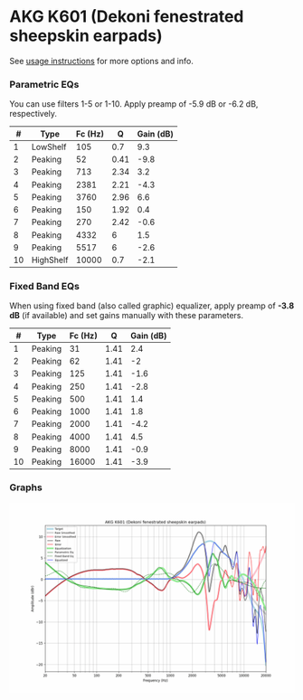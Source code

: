 # AKG K601 (Dekoni fenestrated sheepskin earpads)
See [usage instructions](https://github.com/jaakkopasanen/AutoEq#usage) for more options and info.

### Parametric EQs
You can use filters 1-5 or 1-10. Apply preamp of -5.9 dB or -6.2 dB, respectively.

|   # | Type      |   Fc (Hz) |    Q |   Gain (dB) |
|-----|-----------|-----------|------|-------------|
|   1 | LowShelf  |       105 | 0.7  |         9.3 |
|   2 | Peaking   |        52 | 0.41 |        -9.8 |
|   3 | Peaking   |       713 | 2.34 |         3.2 |
|   4 | Peaking   |      2381 | 2.21 |        -4.3 |
|   5 | Peaking   |      3760 | 2.96 |         6.6 |
|   6 | Peaking   |       150 | 1.92 |         0.4 |
|   7 | Peaking   |       270 | 2.42 |        -0.6 |
|   8 | Peaking   |      4332 | 6    |         1.5 |
|   9 | Peaking   |      5517 | 6    |        -2.6 |
|  10 | HighShelf |     10000 | 0.7  |        -2.1 |

### Fixed Band EQs
When using fixed band (also called graphic) equalizer, apply preamp of **-3.8 dB** (if available) and set gains manually with these parameters.

|   # | Type    |   Fc (Hz) |    Q |   Gain (dB) |
|-----|---------|-----------|------|-------------|
|   1 | Peaking |        31 | 1.41 |         2.4 |
|   2 | Peaking |        62 | 1.41 |        -2   |
|   3 | Peaking |       125 | 1.41 |        -1.6 |
|   4 | Peaking |       250 | 1.41 |        -2.8 |
|   5 | Peaking |       500 | 1.41 |         1.4 |
|   6 | Peaking |      1000 | 1.41 |         1.8 |
|   7 | Peaking |      2000 | 1.41 |        -4.2 |
|   8 | Peaking |      4000 | 1.41 |         4.5 |
|   9 | Peaking |      8000 | 1.41 |        -0.9 |
|  10 | Peaking |     16000 | 1.41 |        -3.9 |

### Graphs
![](./AKG%20K601%20(Dekoni%20fenestrated%20sheepskin%20earpads).png)
